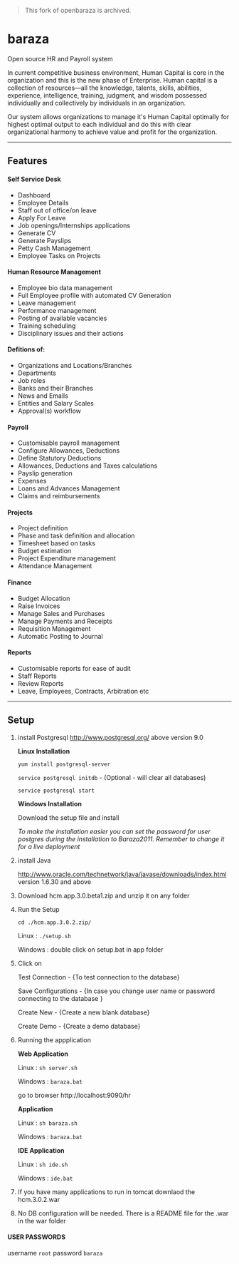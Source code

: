 > This fork of openbaraza is archived. 

# baraza
Open source HR and Payroll system

In current competitive business environment, Human Capital is core in the organization and this is the new phase of Enterprise.
Human capital is a collection of resources—all the knowledge, talents, skills, abilities, experience, intelligence, training, judgment, and wisdom possessed individually and collectively by individuals in an organization.

Our system allows organizations to manage it's Human Capital optimally for highest optimal output to each individual and do this with clear organizational harmony to achieve value and profit for the organization.
<hr/>

## Features

#### Self Service Desk
- Dashboard
- Employee Details
- Staff out of office/on leave
- Apply For Leave
- Job openings/Internships applications
- Generate CV
- Generate Payslips
- Petty Cash Management
- Employee Tasks on Projects
 	
#### Human Resource Management
- Employee bio data management
- Full Employee profile with automated CV Generation
- Leave management
- Performance management
- Posting of available vacancies
- Training scheduling
- Disciplinary issues and their actions

#### Defitions of:
- Organizations and Locations/Branches
- Departments
- Job roles 
- Banks and their Branches
- News and Emails
- Entities and Salary Scales
- Approval(s) workflow

#### Payroll
- Customisable payroll management
- Configure Allowances, Deductions
- Define Statutory Deductions
- Allowances, Deductions and Taxes calculations
- Payslip generation
- Expenses
- Loans and Advances Management
- Claims and reimbursements

#### Projects
- Project definition
- Phase and task definition and allocation
- Timesheet based on tasks
- Budget estimation
- Project Expenditure management
- Attendance Management

#### Finance
- Budget Allocation
- Raise Invoices 
- Manage Sales and Purchases 
- Manage Payments and Receipts 
- Requisition Management
- Automatic Posting to Journal

#### Reports
- Customisable reports for ease of audit
- Staff Reports
- Review Reports
- Leave, Employees, Contracts, Arbitration etc
<hr/>

## Setup

1. install Postgresql http://www.postgresql.org/ above version 9.0
	
	**Linux Installation**

	`yum install postgresql-server`

	`service postgresql initdb` - (Optional - will clear all databases)
	
	`service postgresql start`

	**Windows Installation**
	
	Download the setup file and install
	
	*To make the installation easier you can set the password for user postgres during the installation to Baraza2011. Remember to change it for a live deployment*

2. install Java 

	http://www.oracle.com/technetwork/java/javase/downloads/index.html version 1.6.30 and above

3. Download hcm.app.3.0.beta1.zip and unzip it on any folder

4. Run the Setup

	`cd ./hcm.app.3.0.2.zip/`
	
	Linux : `./setup.sh`
	
	Windows : double click on setup.bat in app folder

5. Click on 

	Test Connection - {To test connection to the database}
	
	Save Configurations - {In case you change user name or password connecting to the database }
	
	Create New - {Create a new blank database}
	
	Create Demo - {Create a demo database}

6. Running the appplication

	**Web Application**
	
	Linux : `sh server.sh`
	
	Windows : `baraza.bat`
	
	go to browser http://localhost:9090/hr

	**Application**
	
	Linux : `sh baraza.sh`
	
	Windows : `baraza.bat`

	**IDE Application**
	
	Linux : `sh ide.sh`
	
	Windows : `ide.bat`

7. If you have many applications to run in tomcat downlaod the hcm.3.0.2.war 
8. No DB configuration will be needed. There is a README file for the .war in the war folder

#### USER PASSWORDS

username `root`
password `baraza`
